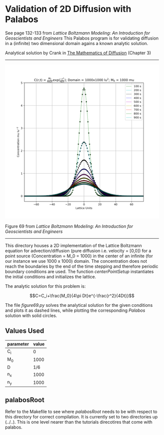# Validation of 2D Diffusion with Palabos


See page 132-133 from *Lattice Boltzmann Modeling: An Introduction for
Geoscientists and Engineers* 
This Palabos program is for validating diffusion in a (infinite) two
dimensional domain agains a known analytic solution.

Analytical solution by Crank in [The Mathematics of Diffusion](http://www-eng.lbl.gov/~shuman/NEXT/MATERIALS&COMPONENTS/Xe_damage/Crank-The-Mathematics-of-Diffusion.pdf) (Chapter 3)

---

![](.comparisonD2Q5.png)

Figure 69 from *Lattice Boltzmann Modeling: An Introduction for Geoscientists
and Engineers*

---

This directory houses a 2D implementation of the Lattice Boltzmann equation for
advection/diffusion (pure diffusion i.e. velocity = [0,0]) for a point source
(Concentration = M_0 = 1000) in the center of an infinite (for our instance we
use 1000 x 1000) domain. The concentration does not reach the boundaries by the
end of the time stepping and therefore periodic boundary conditions are used.
The function *centerPointSetup* instantiates the initial conditions and
initializes the lattice.


The analytic solution for this problem is:

$$C=C_i+\frac{M_0}{4\pi Dt}e^{-\frac{r^2}{4Dt}}$$

The file *figure69.py* solves the analytical solution for the given conditions
and plots it as dashed lines, while plotting the corresponding *Palabos*
solution with solid circles.

## Values Used

| parameter     | value |
| ---           | ---  |
| C<sub>i</sub> | 0    |
| M<sub>0</sub> | 1000 |
| D             | 1/6  |
| n<sub>x</sub> | 1000 |
| n<sub>y</sub> | 1000 |

palabosRoot
-----------

Refer to the Makefile to see where *palabosRoot* needs to be with respect to this directory for correct compilation. It is currently set to two directories up (../..). This is one level nearer than the tutorials direcotires that come with palabos.
